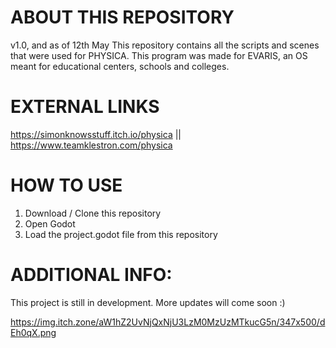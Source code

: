 # ABOUT THIS REPOSITORY
v1.0, and as of 12th May
This repository contains all the scripts and scenes that were used for PHYSICA.
This program was made for EVARIS, an OS meant for educational centers, schools and colleges.

# EXTERNAL LINKS
https://simonknowsstuff.itch.io/physica ||
https://www.teamklestron.com/physica

# HOW TO USE
1. Download / Clone this repository
2. Open Godot
3. Load the project.godot file from this repository

# ADDITIONAL INFO:
This project is still in development. More updates will come soon :)

https://img.itch.zone/aW1hZ2UvNjQxNjU3LzM0MzUzMTkucG5n/347x500/dEh0qX.png
